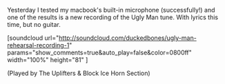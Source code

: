 <html><body><p>Yesterday I tested my macbook's built-in microphone (successfully!) and one of the results is a new recording of the Ugly Man tune. With lyrics this time, but no guitar.

[soundcloud url="http://soundcloud.com/duckedbones/ugly-man-rehearsal-recording-1" params="show_comments=true&amp;auto_play=false&amp;color=0800ff" width="100%" height="81" ]

(Played by The Uplifters &amp; Block Ice Horn Section)</p></body></html>